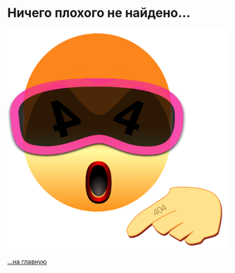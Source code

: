 
<div class="navi"><nav id="navi"><!-- js --></nav></div>

# Ничего плохого не найдено…

<span id="img-e404" class="img e404" onclick="imgResize()"><a href="/azdoc">![img](assets/svg/e404.svg)</a></span>

<!-- ДЛЯ СТРАНИЦЫ 404 доменов 3 уровня (пример: login.github.io/azdoc/)-->
<!-- `/azdoc `– Директория реепозитория на Гитхаб -->
<!-- Замените `azdoc` на имя своего репозитория-->
[…на главную](/home.a374.ru)
<!-- Для подключенных собственных доменов имя директории не требуется. Только слеш`/`. -->

<br>


<script src="assets/js/navi.js"></script>